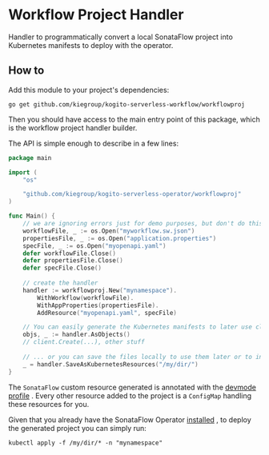 # Workflow Project Handler

Handler to programmatically convert a local SonataFlow project into Kubernetes manifests to deploy with
the operator.

## How to

Add this module to your project's dependencies:

```shell
go get github.com/kiegroup/kogito-serverless-workflow/workflowproj
```

Then you should have access to the main entry point of this package, which is the workflow project handler builder.

The API is simple enough to describe in a few lines:

```go
package main

import (
	"os"

	"github.com/kiegroup/kogito-serverless-operator/workflowproj"
)

func Main() {
	// we are ignoring errors just for demo purposes, but don't do this!
	workflowFile, _ := os.Open("myworkflow.sw.json")
	propertiesFile, _ := os.Open("application.properties")
	specFile, _ := os.Open("myopenapi.yaml")
	defer workflowFile.Close()
	defer propertiesFile.Close()
	defer specFile.Close()
	
	// create the handler
	handler := workflowproj.New("mynamespace").
		WithWorkflow(workflowFile).
		WithAppProperties(propertiesFile).
		AddResource("myopenapi.yaml", specFile)

	// You can easily generate the Kubernetes manifests to later use client-go to deploy them in the cluster...
	objs, _ := handler.AsObjects()
	// client.Create(...), other stuff
	
	// ... or you can save the files locally to use them later or to integrate in a GitOps process
	_ = handler.SaveAsKubernetesResources("/my/dir/")
}
```

The `SonataFlow` custom resource generated is annotated with
the [devmode profile](https://kiegroup.github.io/kogito-docs/serverlessworkflow/latest/cloud/operator/developing-workflows.html)
.
Every other resource added to the project is a `ConfigMap` handling these resources for you.

Given that you already have the SonataFlow
Operator [installed](https://kiegroup.github.io/kogito-docs/serverlessworkflow/latest/cloud/operator/install-serverless-operator.html)
, to deploy the generated project you can simply run:

```shell
kubectl apply -f /my/dir/* -n "mynamespace"
```

